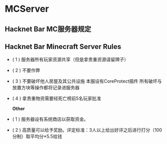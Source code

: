 # MCServer

## Hacknet Bar MC服务器规定

## Hacknet Bar Minecraft Server Rules

* \( 1 \) 服务器所有玩家资源共享（但是拿贵重资源请留牌子）
* \( 2 \) 不要作弊
* \( 3 \) 不要破坏他人房屋及其公共设施 本服设有CoreProtect插件 所有破坏与放置方块等操作都将记录进服务器
* \( 4 \) 拿贵重物资需要经死亡榜前5名玩家批准

  **Other**

* \( 1 \) 服务器设有系统商店以获取资金。
* \( 2 \) 高质量可以给予奖励。评定标准：3人以上给出好评之后进行打分（100分制）取平均分\*5.5给钱

